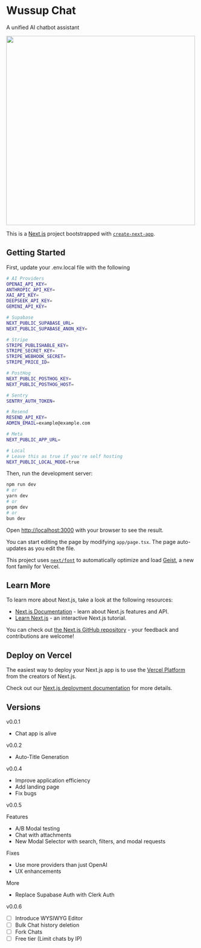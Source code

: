 # Wussup Chat

A unified AI chatbot assistant

<img src="./public/demo.png" height="500px" />

This is a [Next.js](https://nextjs.org) project bootstrapped with [`create-next-app`](https://nextjs.org/docs/app/api-reference/cli/create-next-app).

## Getting Started

First, update your .env.local file with the following

```bash
# AI Providers
OPENAI_API_KEY=
ANTHROPIC_API_KEY=
XAI_API_KEY=
DEEPSEEK_API_KEY=
GEMINI_API_KEY=

# Supabase
NEXT_PUBLIC_SUPABASE_URL=
NEXT_PUBLIC_SUPABASE_ANON_KEY=

# Stripe
STRIPE_PUBLISHABLE_KEY=
STRIPE_SECRET_KEY=
STRIPE_WEBHOOK_SECRET=
STRIPE_PRICE_ID=

# PostHog
NEXT_PUBLIC_POSTHOG_KEY=
NEXT_PUBLIC_POSTHOG_HOST=

# Sentry
SENTRY_AUTH_TOKEN=

# Resend
RESEND_API_KEY=
ADMIN_EMAIL=example@example.com

# Meta
NEXT_PUBLIC_APP_URL=

# Local
# Leave this as true if you're self hosting
NEXT_PUBLIC_LOCAL_MODE=true
```

Then, run the development server:

```bash
npm run dev
# or
yarn dev
# or
pnpm dev
# or
bun dev
```

Open [http://localhost:3000](http://localhost:3000) with your browser to see the result.

You can start editing the page by modifying `app/page.tsx`. The page auto-updates as you edit the file.

This project uses [`next/font`](https://nextjs.org/docs/app/building-your-application/optimizing/fonts) to automatically optimize and load [Geist](https://vercel.com/font), a new font family for Vercel.

## Learn More

To learn more about Next.js, take a look at the following resources:

- [Next.js Documentation](https://nextjs.org/docs) - learn about Next.js features and API.
- [Learn Next.js](https://nextjs.org/learn) - an interactive Next.js tutorial.

You can check out [the Next.js GitHub repository](https://github.com/vercel/next.js) - your feedback and contributions are welcome!

## Deploy on Vercel

The easiest way to deploy your Next.js app is to use the [Vercel Platform](https://vercel.com/new?utm_medium=default-template&filter=next.js&utm_source=create-next-app&utm_campaign=create-next-app-readme) from the creators of Next.js.

Check out our [Next.js deployment documentation](https://nextjs.org/docs/app/building-your-application/deploying) for more details.

## Versions

v0.0.1

- Chat app is alive

v0.0.2

- Auto-Title Generation

v0.0.4

- Improve application efficiency
- Add landing page
- Fix bugs

v0.0.5

Features

- A/B Modal testing
- Chat with attachments
- New Modal Selector with search, filters, and modal requests

Fixes

- Use more providers than just OpenAI
- UX enhancements

More

- Replace Supabase Auth with Clerk Auth

v0.0.6

- [ ] Introduce WYSIWYG Editor
- [ ] Bulk Chat history deletion
- [ ] Fork Chats
- [ ] Free tier (Limit chats by IP)

